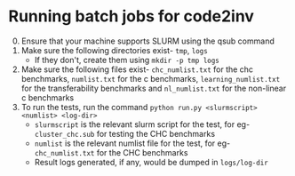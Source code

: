 # Running batch jobs for code2inv
0. Ensure that your machine supports SLURM using the qsub command
1. Make sure the following directories exist- `tmp`, `logs`
    * If they don't, create them using `mkdir -p tmp logs`
2. Make sure the following files exist- `chc_numlist.txt` for the chc benchmarks, `numlist.txt` for the c benchmarks, `learning_numlist.txt` for the transferability benchmarks and `nl_numlist.txt` for the non-linear c benchmarks
3. To run the tests, run the command `python run.py <slurmscript> <numlist> <log-dir>`
    * `slurmscript` is the relevant slurm script for the test, for eg- `cluster_chc.sub` for testing the CHC benchmarks
    * `numlist` is the relevant numlist file for the test, for eg- `chc_numlist.txt` for the CHC benchmarks
    * Result logs generated, if any, would be dumped in `logs/log-dir`